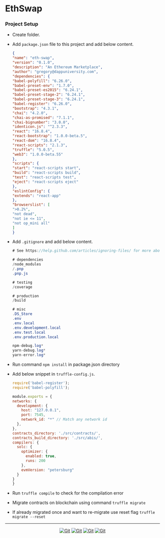 # EthSwap

### Project Setup

- Create folder.
- Add `package.json` file to this project and add below content.
	```json
	{
  "name": "eth-swap",
  "version": "0.1.0",
  "description": "An Ethereum Marketplace",
  "author": "gregory@dappuniversity.com",
  "dependencies": {
    "babel-polyfill": "6.26.0",
    "babel-preset-env": "1.7.0",
    "babel-preset-es2015": "6.24.1",
    "babel-preset-stage-2": "6.24.1",
    "babel-preset-stage-3": "6.24.1",
    "babel-register": "6.26.0",
    "bootstrap": "4.3.1",
    "chai": "4.2.0",
    "chai-as-promised": "7.1.1",
    "chai-bignumber": "3.0.0",
    "identicon.js": "^2.3.3",
    "react": "16.8.4",
    "react-bootstrap": "1.0.0-beta.5",
    "react-dom": "16.8.4",
    "react-scripts": "2.1.3",
    "truffle": "5.0.5",
    "web3": "1.0.0-beta.55"
  },
  "scripts": {
    "start": "react-scripts start",
    "build": "react-scripts build",
    "test": "react-scripts test",
    "eject": "react-scripts eject"
  },
  "eslintConfig": {
    "extends": "react-app"
  },
  "browserslist": [
    ">0.2%",
    "not dead",
    "not ie <= 11",
    "not op_mini all"
  ]
  }
	```
  
- Add `.gitignore` and add below content.
	```ActionScript
  # See https://help.github.com/articles/ignoring-files/ for more about ignoring files.

  # dependencies
  /node_modules
  /.pnp
  .pnp.js

  # testing
  /coverage

  # production
  /build

  # misc
  .DS_Store
  .env
  .env.local
  .env.development.local
  .env.test.local
  .env.production.local

  npm-debug.log*
  yarn-debug.log*
  yarn-error.log*
	```
- Run command `npm install` in package.json directory
- Add below snippet in `truffle-config.js`.
	```js
	require('babel-register');
  require('babel-polyfill');

  module.exports = {
    networks: {
      development: {
        host: "127.0.0.1",
        port: 7545,
        network_id: "*" // Match any network id
      },
    },
    contracts_directory: './src/contracts/',
    contracts_build_directory: './src/abis/',
    compilers: {
      solc: {
        optimizer: {
          enabled: true,
          runs: 200
        },
        evmVersion: "petersburg"
      }
    }
  }
	```
- Run `truffle compile` to check for the compilation error 
- Migrate contracts on blockchain using command `truffle migrate`
- If already migrated once and want to re-migrate use reset flag `truffle migrate --reset`
<hr>
<p align='center'>
<a href="#"><img alt="Git" src="https://img.shields.io/badge/Solidity-e6e6e6?style=for-the-badge&logo=solidity&logoColor=black"></a>
<a href="#"><img alt="Git" src="https://img.shields.io/badge/Ethereum-3C3C3D?style=for-the-badge&logo=Ethereum&logoColor=white"></a>
<a href="#"><img alt="Git" src="https://img.shields.io/badge/javascript-%23323330.svg?style=for-the-badge&logo=javascript&logoColor=%23F7DF1E"></a>
 <a href="#"><img alt="Git" src="https://img.shields.io/badge/React-20232A?style=for-the-badge&logo=react&logoColor=61DAFB"></a>

</p>
